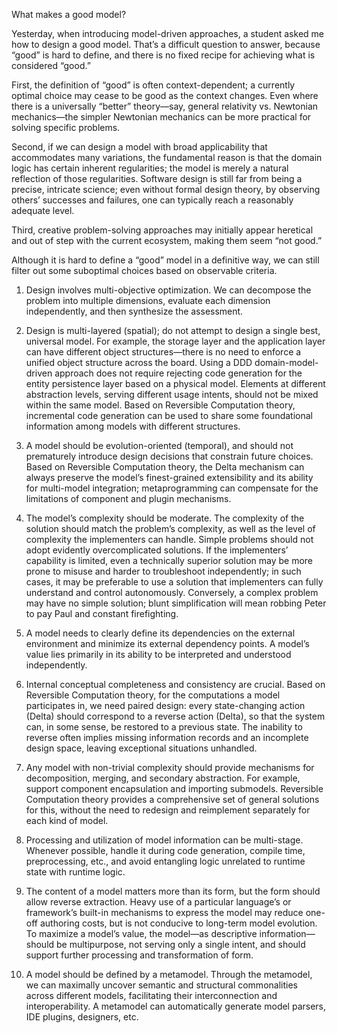 
What makes a good model?

Yesterday, when introducing model-driven approaches, a student asked me how to design a good model. That’s a difficult question to answer, because “good” is hard to define, and there is no fixed recipe for achieving what is considered “good.”

First, the definition of “good” is often context-dependent; a currently optimal choice may cease to be good as the context changes. Even where there is a universally “better” theory—say, general relativity vs. Newtonian mechanics—the simpler Newtonian mechanics can be more practical for solving specific problems.

Second, if we can design a model with broad applicability that accommodates many variations, the fundamental reason is that the domain logic has certain inherent regularities; the model is merely a natural reflection of those regularities. Software design is still far from being a precise, intricate science; even without formal design theory, by observing others’ successes and failures, one can typically reach a reasonably adequate level.

Third, creative problem-solving approaches may initially appear heretical and out of step with the current ecosystem, making them seem “not good.”

Although it is hard to define a “good” model in a definitive way, we can still filter out some suboptimal choices based on observable criteria.

1. Design involves multi-objective optimization. We can decompose the problem into multiple dimensions, evaluate each dimension independently, and then synthesize the assessment.

2. Design is multi-layered (spatial); do not attempt to design a single best, universal model. For example, the storage layer and the application layer can have different object structures—there is no need to enforce a unified object structure across the board. Using a DDD domain-model-driven approach does not require rejecting code generation for the entity persistence layer based on a physical model. Elements at different abstraction levels, serving different usage intents, should not be mixed within the same model. Based on Reversible Computation theory, incremental code generation can be used to share some foundational information among models with different structures.

3. A model should be evolution-oriented (temporal), and should not prematurely introduce design decisions that constrain future choices. Based on Reversible Computation theory, the Delta mechanism can always preserve the model’s finest-grained extensibility and its ability for multi-model integration; metaprogramming can compensate for the limitations of component and plugin mechanisms.

4. The model’s complexity should be moderate. The complexity of the solution should match the problem’s complexity, as well as the level of complexity the implementers can handle. Simple problems should not adopt evidently overcomplicated solutions. If the implementers’ capability is limited, even a technically superior solution may be more prone to misuse and harder to troubleshoot independently; in such cases, it may be preferable to use a solution that implementers can fully understand and control autonomously. Conversely, a complex problem may have no simple solution; blunt simplification will mean robbing Peter to pay Paul and constant firefighting.

5. A model needs to clearly define its dependencies on the external environment and minimize its external dependency points. A model’s value lies primarily in its ability to be interpreted and understood independently.

6. Internal conceptual completeness and consistency are crucial. Based on Reversible Computation theory, for the computations a model participates in, we need paired design: every state-changing action (Delta) should correspond to a reverse action (Delta), so that the system can, in some sense, be restored to a previous state. The inability to reverse often implies missing information records and an incomplete design space, leaving exceptional situations unhandled.

7. Any model with non-trivial complexity should provide mechanisms for decomposition, merging, and secondary abstraction. For example, support component encapsulation and importing submodels. Reversible Computation theory provides a comprehensive set of general solutions for this, without the need to redesign and reimplement separately for each kind of model.

8. Processing and utilization of model information can be multi-stage. Whenever possible, handle it during code generation, compile time, preprocessing, etc., and avoid entangling logic unrelated to runtime state with runtime logic.

9. The content of a model matters more than its form, but the form should allow reverse extraction. Heavy use of a particular language’s or framework’s built-in mechanisms to express the model may reduce one-off authoring costs, but is not conducive to long-term model evolution. To maximize a model’s value, the model—as descriptive information—should be multipurpose, not serving only a single intent, and should support further processing and transformation of form.

10. A model should be defined by a metamodel. Through the metamodel, we can maximally uncover semantic and structural commonalities across different models, facilitating their interconnection and interoperability. A metamodel can automatically generate model parsers, IDE plugins, designers, etc.

<!-- SOURCE_MD5:55ad53091b9c04c829db7b3398128ba8-->
